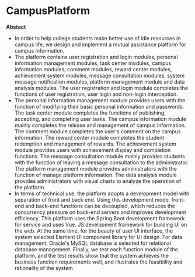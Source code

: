 # CampusPlatform
**Abstact**
+ In order to help college students make better use of idle resources in campus life, we design and implement a mutual assistance platform for campus information. 
+ The platform contains user registration and login modules, personal information management modules, task center modules, campus information modules, comment modules, reward center modules, achievement system modules, message consultation modules, system message notification modules, platform management module and data analysis modules. The user registration and login module completes the functions of user registration, user login and non-login interception. 
+ The personal information management module provides users with the function of modifying their basic personal information and passwords. The task center module completes the functions of publishing, accepting, and completing user tasks. The campus information module mainly completes the release and management of campus information. The comment module completes the user's comment on the campus information. The reward center module completes the student redemption and management of rewards. The achievement system module provides users with achievement display and completion functions. The message consultation module mainly provides students with the function of leaving a message consultation to the administrator. The platform management module provides administrators with the function of manage platform information. The data analysis module provides administrators with visual charts to analyze the operation of the platform. 
+ In terms of technical use, the platform adopts a development model with separation of front and back end. Using this development mode, front-end and back-end functions can be decoupled, which reduces the concurrency pressure on back-end servers and improves development efficiency. This platform uses the Spring Boot development framework for service and uses Vue. JS development framework for building UI on the web. At the same time, for the beauty of user UI interface, the system selected Element UI component library for UI design. For data management, Oracle's MySQL database is selected for relational database management. Finally, we test each function module of the platform, and the test results show that the system achieves the business function requirements well, and illustrates the feasibility and rationality of the system
